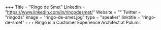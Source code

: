 +++
Title = "Ringo de Smet"
Linkedin = "https://www.linkedin.com/in/ringodesmet/"
Website = ""
Twitter = "ringods"
image = "ringo-de-smet.jpg"
type = "speaker"
linktitle = "ringo-de-smet"
+++
Ringo is a Customer Experience Architect at Pulumi.